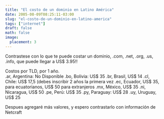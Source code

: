 ```yaml
---
title: "El costo de un dominio en Latino América"
date: 2005-08-09T08:25:11-03:00
slug: "el-costo-de-un-dominio-en-latino-america"
tags: ["internet"]
draft: false
math: false
image:
  placement: 3
---
```


Contrastese con lo que te puede costar un dominio, .com, .net, .org,
.us, .info, que puede llegar a US\$ 3.95!!

Costos por TLD, por 1 año.\
.ar, Argentina: No Disponible .bo, Bolivia: US\$ 35 .br, Brasil, US\$ 14
.cl, Chile: US\$ 17,5 (debes inscribir 2 años la primera vez .ec,
Ecuador, US\$ 35, para ecuatorianos, US\$ 50 para extranjeros .mx,
México, US\$ 35 .ni, Nicaragua, US\$ 50 .pe, Perú: US\$ 35 .py,
Paraguay: US\$ 28 .uy, Uruguay, US\$ 25

Despues agregaré más valores, y espero contrastarlo con información de
Netcraft
